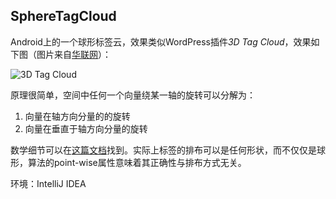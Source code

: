 SphereTagCloud
-----------

Android上的一个球形标签云，效果类似WordPress插件*3D Tag Cloud*，效果如下图（图片来自[华联网](http://www.huavi.cn/tag/3d/)）：

![3D Tag Cloud](http://www.huavi.cn/wp-content/uploads/2017/06/wp-tag6.gif)

原理很简单，空间中任何一个向量绕某一轴的旋转可以分解为：

1. 向量在轴方向分量的的旋转
2. 向量在垂直于轴方向分量的旋转

数学细节可以在[这篇文档](http://ksuweb.kennesaw.edu/~plaval//math4490/rotgen.pdf)找到。实际上标签的排布可以是任何形状，而不仅仅是球形，算法的point-wise属性意味着其正确性与排布方式无关。

环境：IntelliJ IDEA
